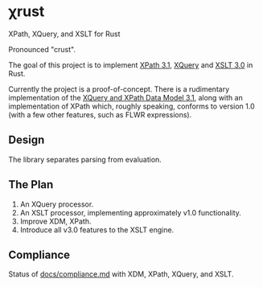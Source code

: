 # χrust

XPath, XQuery, and XSLT for Rust

Pronounced "crust".

The goal of this project is to implement [XPath 3.1](https://www.w3.org/TR/xpath-31/), [XQuery]() and [XSLT 3.0](http://www.w3.org/TR/xslt-30/) in Rust.

Currently the project is a proof-of-concept. There is a rudimentary implementation of the [XQuery and XPath Data Model 3.1](https://www.w3.org/TR/xpath-datamodel-31/), along with an implementation of XPath which, roughly speaking, conforms to version 1.0 (with a few other features, such as FLWR expressions).

## Design

The library separates parsing from evaluation.

## The Plan

1. An XQuery processor.
2. An XSLT processor, implementing approximately v1.0 functionality.
3. Improve XDM, XPath.
4. Introduce all v3.0 features to the XSLT engine.

## Compliance

Status of [docs/compliance.md](https://github.com/ballsteve/xrust/blob/main/docs/compliance.md) with XDM, XPath, XQuery, and XSLT.


